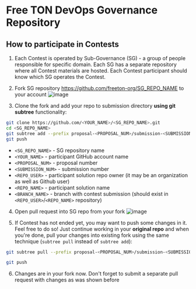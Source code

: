 # Free TON DevOps Governance Repository

## How to participate in Contests

1. Each Contest is operated by Sub-Governance (SG) - a group of people responsible for specific domain. Each SG has a separate repository where all Contest materials are hosted. Each Contest participant should know which SG operates the Contest.

2. Fork SG repository https://github.com/freeton-org/SG_REPO_NAME to your account
   ![image](https://user-images.githubusercontent.com/15122233/114208472-30d65980-9966-11eb-800f-bf1a4425e4ca.png)

3. Clone the fork and add your repo to submission directory **using git subtree** functionality:

```sh
git clone https://github.com/<YOUR_NAME>/<SG_REPO_NAME>.git
cd <SG_REPO_NAME>
git subtree add --prefix proposal-<PROPOSAL_NUM>/submission-<SUBMISSION_NUM>/<REPO_NAME> https://github.com/<REPO_USER>/<REPO_NAME>.git <BRANCH_NAME> --squash
git push
```

- `<SG_REPO_NAME>` - SG repository name
- `<YOUR_NAME>` - participant GitHub account name
- `<PROPOSAL_NUM>` - proposal number
- `<SUBMISSION_NUM>` - submission number
- `<REPO_USER>` - participant solution repo owner (it may be an organization as well as Github user)
- `<REPO_NAME>` - participant solution name
- `<BRANCH_NAME>` - branch with contest submission (should exist in `<REPO_USER>`/`<REPO_NAME>` repository)

4. Open pull request into SG repo from your fork
   ![image](https://user-images.githubusercontent.com/15122233/114210462-7ac03f00-9968-11eb-980e-2ac4bafbd5d5.png)

5. If Contest has not ended yet, you may want to push some changes in it. Feel free to do so! Just continue working in your **original repo** and when you're done, pull your changes into existing fork using the same technique (`subtree pull` instead of `subtree add`):

```sh
git subtree pull --prefix proposal-<PROPOSAL_NUM>/submission-<SUBMISSION_NUM>/<REPO_NAME> https://github.com/<REPO_USER>/<REPO_NAME>.git <BRANCH_NAME> --squash

git push
```

6. Changes are in your fork now. Don't forget to submit a separate pull request with changes as was shown before
